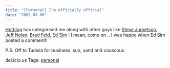 ```yaml
---
title: "[Personal] I'm officially official"
date: "2005-03-08"
---
```


[Hotblog](http://www.hotblog.com.au/knowledge) has categorised me along with other guys like [Steve Jurvetson](http://jurvetson.blogspot.com/), [Jeff Nolan](http://sapventures.typepad.com/main/), [Brad Feld](http://www.feld.com/blog), [Ed Sim](http://www.beyondvc.com/) ! I mean, come on .. I was happy when Ed Sim posted a comment!!

P.S. Off to Tunisia for business. sun, sand and couscous

del.icio.us Tags: [personal](http://del.icio.us/sss8ue/personal)
